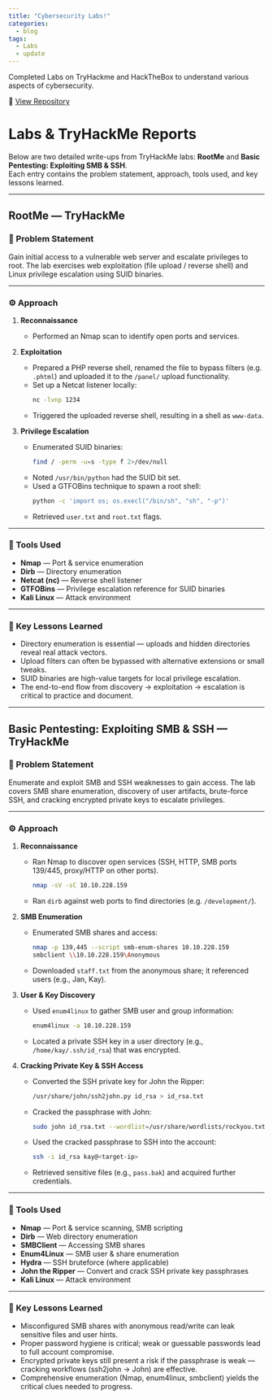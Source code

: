 ```yaml
---
title: "Cybersecurity Labs!"
categories:
  - blog
tags:
  - Labs
  - update
---
```


Completed Labs on TryHackme and HackTheBox to understand various aspects of cybersecurity.

🔗 [View Repository](https://github.com/tricia-ai/cybersecurity_labs.git)

# Labs & TryHackMe Reports

Below are two detailed write-ups from TryHackMe labs: **RootMe** and **Basic Pentesting: Exploiting SMB & SSH**.  
Each entry contains the problem statement, approach, tools used, and key lessons learned.

---

## RootMe — TryHackMe

### 🧠 Problem Statement
Gain initial access to a vulnerable web server and escalate privileges to root. The lab exercises web exploitation (file upload / reverse shell) and Linux privilege escalation using SUID binaries.

---

### ⚙️ Approach

1. **Reconnaissance**
   - Performed an Nmap scan to identify open ports and services.

2. **Exploitation**
   - Prepared a PHP reverse shell, renamed the file to bypass filters (e.g. `.phtml`) and uploaded it to the `/panel/` upload functionality.
   - Set up a Netcat listener locally:
     ```bash
     nc -lvnp 1234
     ```
   - Triggered the uploaded reverse shell, resulting in a shell as `www-data`.

3. **Privilege Escalation**
   - Enumerated SUID binaries:
     ```bash
     find / -perm -u=s -type f 2>/dev/null
     ```
   - Noted `/usr/bin/python` had the SUID bit set.
   - Used a GTFOBins technique to spawn a root shell:
     ```bash
     python -c 'import os; os.execl("/bin/sh", "sh", "-p")'
     ```
   - Retrieved `user.txt` and `root.txt` flags.

---

### 🧰 Tools Used
- **Nmap** — Port & service enumeration  
- **Dirb** — Directory enumeration  
- **Netcat (nc)** — Reverse shell listener  
- **GTFOBins** — Privilege escalation reference for SUID binaries  
- **Kali Linux** — Attack environment

---

### 🧩 Key Lessons Learned
- Directory enumeration is essential — uploads and hidden directories reveal real attack vectors.  
- Upload filters can often be bypassed with alternative extensions or small tweaks.  
- SUID binaries are high-value targets for local privilege escalation.  
- The end-to-end flow from discovery → exploitation → escalation is critical to practice and document.

---

## Basic Pentesting: Exploiting SMB & SSH — TryHackMe

### 🧠 Problem Statement
Enumerate and exploit SMB and SSH weaknesses to gain access. The lab covers SMB share enumeration, discovery of user artifacts, brute-force SSH, and cracking encrypted private keys to escalate privileges.

---

### ⚙️ Approach

1. **Reconnaissance**
   - Ran Nmap to discover open services (SSH, HTTP, SMB ports 139/445, proxy/HTTP on other ports).
     ```bash
     nmap -sV -sC 10.10.228.159
     ```
   - Ran `dirb` against web ports to find directories (e.g. `/development/`).

2. **SMB Enumeration**
   - Enumerated SMB shares and access:
     ```bash
     nmap -p 139,445 --script smb-enum-shares 10.10.228.159
     smbclient \\10.10.228.159\Anonymous
     ```
   - Downloaded `staff.txt` from the anonymous share; it referenced users (e.g., Jan, Kay).

3. **User & Key Discovery**
   - Used `enum4linux` to gather SMB user and group information:
     ```bash
     enum4linux -a 10.10.228.159
     ```
   - Located a private SSH key in a user directory (e.g., `/home/kay/.ssh/id_rsa`) that was encrypted.

4. **Cracking Private Key & SSH Access**
   - Converted the SSH private key for John the Ripper:
     ```bash
     /usr/share/john/ssh2john.py id_rsa > id_rsa.txt
     ```
   - Cracked the passphrase with John:
     ```bash
     sudo john id_rsa.txt --wordlist=/usr/share/wordlists/rockyou.txt
     ```
   - Used the cracked passphrase to SSH into the account:
     ```bash
     ssh -i id_rsa kay@<target-ip>
     ```
   - Retrieved sensitive files (e.g., `pass.bak`) and acquired further credentials.

---

### 🧰 Tools Used
- **Nmap** — Port & service scanning, SMB scripting  
- **Dirb** — Web directory enumeration  
- **SMBClient** — Accessing SMB shares  
- **Enum4Linux** — SMB user & share enumeration  
- **Hydra** — SSH bruteforce (where applicable)  
- **John the Ripper** — Convert and crack SSH private key passphrases  
- **Kali Linux** — Attack environment

---

### 🧩 Key Lessons Learned
- Misconfigured SMB shares with anonymous read/write can leak sensitive files and user hints.  
- Proper password hygiene is critical; weak or guessable passwords lead to full account compromise.  
- Encrypted private keys still present a risk if the passphrase is weak — cracking workflows (ssh2john → John) are effective.  
- Comprehensive enumeration (Nmap, enum4linux, smbclient) yields the critical clues needed to progress.
